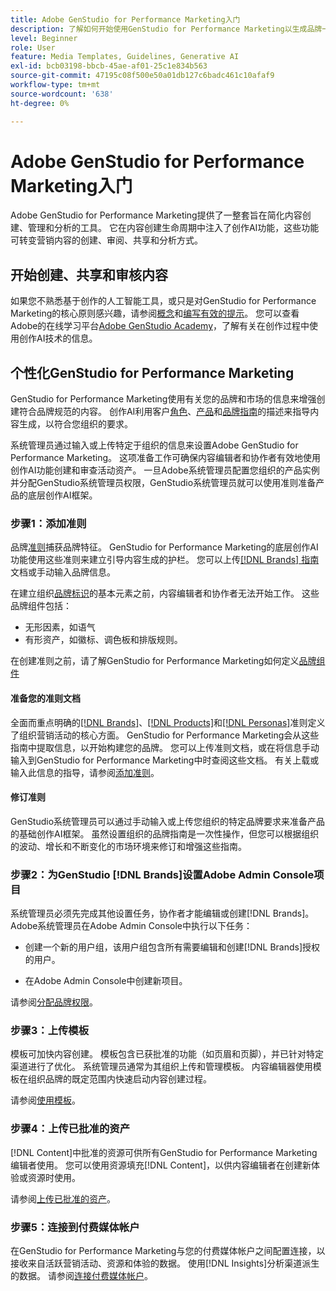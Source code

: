 ```yaml
---
title: Adobe GenStudio for Performance Marketing入门
description: 了解如何开始使用GenStudio for Performance Marketing以生成品牌一致的营销内容并加快促销活动管理。
level: Beginner
role: User
feature: Media Templates, Guidelines, Generative AI
exl-id: bcb03198-bbcb-45ae-af01-25c1e834b563
source-git-commit: 47195c08f500e50a01db127c6badc461c10afaf9
workflow-type: tm+mt
source-wordcount: '638'
ht-degree: 0%

---
```


# Adobe GenStudio for Performance Marketing入门

Adobe GenStudio for Performance Marketing提供了一整套旨在简化内容创建、管理和分析的工具。 它在内容创建生命周期中注入了创作AI功能，这些功能可转变营销内容的创建、审阅、共享和分析方式。

## 开始创建、共享和审核内容

如果您不熟悉基于创作的人工智能工具，或只是对GenStudio for Performance Marketing的核心原则感兴趣，请参阅[概念](/help/user-guide/concepts.md)和[编写有效的提示](/help/user-guide/effective-prompts.md)。 您可以查看Adobe的在线学习平台[Adobe GenStudio Academy](https://learningmanager.adobe.com/genstudioacademy)，了解有关在创作过程中使用创作AI技术的信息。

## 个性化GenStudio for Performance Marketing

GenStudio for Performance Marketing使用有关您的品牌和市场的信息来增强创建符合品牌规范的内容。 创作AI利用客户[角色](/help/user-guide/guidelines/personas.md)、[产品](/help/user-guide/guidelines/products.md)和[品牌指南](/help/user-guide/guidelines/overview.md)的描述来指导内容生成，以符合您组织的要求。

系统管理员通过输入或上传特定于组织的信息来设置Adobe GenStudio for Performance Marketing。 这项准备工作可确保内容编辑者和协作者有效地使用创作AI功能创建和审查活动资产。 一旦Adobe系统管理员配置您组织的产品实例并分配GenStudio系统管理员权限，GenStudio系统管理员就可以使用准则准备产品的底层创作AI框架。

### 步骤1：添加准则

品牌[准则](/help/user-guide/guidelines/overview.md)捕获品牌特征。 GenStudio for Performance Marketing的底层创作AI功能使用这些准则来建立引导内容生成的护栏。 您可以上传[[!DNL Brands] 指南](/help/user-guide/guidelines/brands.md)文档或手动输入品牌信息。

在建立组织[品牌标识](/help/user-guide/guidelines/brands.md)的基本元素之前，内容编辑者和协作者无法开始工作。 这些品牌组件包括：

* 无形因素，如语气
* 有形资产，如徽标、调色板和排版规则。

在创建准则之前，请了解GenStudio for Performance Marketing如何定义[品牌组件](/help/user-guide/guidelines/brands.md)

#### 准备您的准则文档

全面而重点明确的[[!DNL Brands]](/help/user-guide/guidelines/brands.md)、[[!DNL Products]](/help/user-guide/guidelines/products.md)和[[!DNL Personas]](/help/user-guide/guidelines/personas.md)准则定义了组织营销活动的核心方面。 GenStudio for Performance Marketing会从这些指南中提取信息，以开始构建您的品牌。 您可以上传准则文档，或在将信息手动输入到GenStudio for Performance Marketing中时查阅这些文档。 有关上载或输入此信息的指导，请参阅[添加准则](/help/user-guide/guidelines/overview.md)。

#### 修订准则

GenStudio系统管理员可以通过手动输入或上传您组织的特定品牌要求来准备产品的基础创作AI框架。 虽然设置组织的品牌指南是一次性操作，但您可以根据组织的波动、增长和不断变化的市场环境来修订和增强这些指南。

### 步骤2：为GenStudio [!DNL Brands]设置Adobe Admin Console项目

系统管理员必须先完成其他设置任务，协作者才能编辑或创建[!DNL Brands]。 Adobe系统管理员在Adobe Admin Console中执行以下任务：

* 创建一个新的用户组，该用户组包含所有需要编辑和创建[!DNL Brands]授权的用户。

* 在Adobe Admin Console中创建新项目。

请参阅[分配品牌权限](configure-brand-permissions.md)。

### 步骤3：上传模板

模板可加快内容创建。 模板包含已获批准的功能（如页眉和页脚），并已针对特定渠道进行了优化。 系统管理员通常为其组织上传和管理模板。 内容编辑器使用模板在组织品牌的既定范围内快速启动内容创建过程。

请参阅[使用模板](/help/user-guide/content/use-templates.md)。

### 步骤4：上传已批准的资产

[!DNL Content]中批准的资源可供所有GenStudio for Performance Marketing编辑者使用。 您可以使用资源填充[!DNL Content]，以供内容编辑者在创建新体验或资源时使用。

请参阅[上传已批准的资产](/help/user-guide/content/manage-assets.md)。

### 步骤5：连接到付费媒体帐户

在GenStudio for Performance Marketing与您的付费媒体帐户之间配置连接，以接收来自活跃营销活动、资源和体验的数据。 使用[!DNL Insights]分析渠道派生的数据。 请参阅[连接付费媒体帐户](/help/user-guide/connectors/connect-channel.md)。
